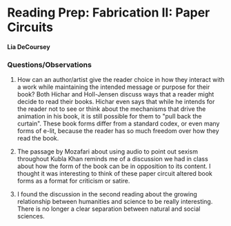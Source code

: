 # Reading Prep: Fabrication II: Paper Circuits

#### Lia DeCoursey

### Questions/Observations

1. How can an author/artist give the reader choice in how they interact with a work while maintaining the intended message or purpose for their book? Both Hichar and Holl-Jensen discuss ways that a reader might decide to read their books. Hichar even says that while he intends for the reader not to see or think about the mechanisms that drive the animation in his book, it is still possible for them to "pull back the curtain". These book forms differ from a standard codex, or even many forms of e-lit, because the reader has so much freedom over how they read the book.

2. The passage by Mozafari about using audio to point out sexism throughout Kubla Khan reminds me of a discussion we had in class about how the form of the book can be in opposition to its content. I thought it was interesting to think of these paper circuit altered book forms as a format for criticism or satire.

3. I found the discussion in the second reading about the growing relationship between humanities and science to be really interesting. There is no longer a clear separation between natural and social sciences.